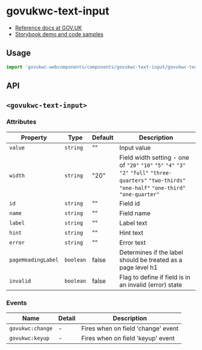 # govukwc-text-input

- [Reference docs at GOV.UK](https://design-system.service.gov.uk/components/text-input/)
- [Storybook demo and code samples](http://tgreyuk.github.io/govuk-webcomponents/storybook/?path=/story/text-input/)

## Usage

```javascript
import 'govukwc-webcomponents/components/govukwc-text-input/govukwc-text-input';
```

## API

## `<govukwc-text-input>`

### Attributes

| Property  |  Type     | Default | Description |
|-----------|-----------|---------|-------------|
| `value`|`string`|""|Input value
| `width`|`string`|"20"|Field width setting - one of `"20"` `"10"` `"5"` `"4"` `"3"` `"2"` `"full"` `"three-quarters"` `"two-thirds"` `"one-half"` `"one-third"` `"one-quarter"`
| `id`|`string`|""|Field id
| `name`|`string`|""|Field name
| `label`|`string`|""|Label text
| `hint`|`string`|""|Hint text
| `error`|`string`|""|Error  text
| `pageHeadingLabel`|`boolean`|false|Determines if the label should be treated as a page level h1
| `invalid`|`boolean`|false|Flag to define if field is in an invalid (error) state| 

### Events

| Name  |  Detail | Description |
|-------|---------|-------------|
| `govukwc:change` | - | Fires when on field 'change' event |
| `govukwc:keyup` | - | Fires when on field 'keyup' event |


